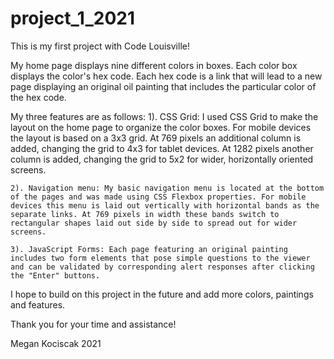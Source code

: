 # project_1_2021
This is my first project with Code Louisville!

My home page displays nine different colors in boxes. Each color box displays the color's hex code. Each hex code is a link that will lead to a new page displaying an original oil painting that includes the particular color of the hex code.

My three features are as follows:
    1). CSS Grid: I used CSS Grid to make the layout on the home page to organize the color boxes. For mobile devices the layout is based on a 3x3 grid. At 769 pixels an additional column is added, changing the grid to 4x3 for tablet devices. At 1282 pixels another column is added, changing the grid to 5x2 for wider, horizontally oriented screens.

    2). Navigation menu: My basic navigation menu is located at the bottom of the pages and was made using CSS Flexbox properties. For mobile devices this menu is laid out vertically with horizontal bands as the separate links. At 769 pixels in width these bands switch to rectangular shapes laid out side by side to spread out for wider screens.

    3). JavaScript Forms: Each page featuring an original painting includes two form elements that pose simple questions to the viewer and can be validated by corresponding alert responses after clicking the "Enter" buttons.



I hope to build on this project in the future and add more colors, paintings and features.

Thank you for your time and assistance!

Megan Kociscak 2021
